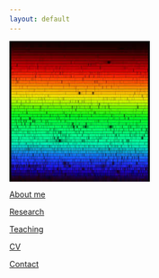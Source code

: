```yaml
---
layout: default
---
```

<img align="center" src= "./solarspec.jpg" width="250" height="250">

[About me](./aboutme.md)

[Research](./research.md)

[Teaching](./teaching.md)

[CV](./cv.md)

[Contact](./contact.md)

<br>
<br>

<!--[Other](./other.md)-->
